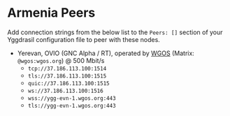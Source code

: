 # Armenia Peers

Add connection strings from the below list to the `Peers: []` section of your
Yggdrasil configuration file to peer with these nodes.

* Yerevan, OVIO (GNC Alpha / RT), operated by [WGOS](https://github.com/WGOS) (Matrix: `@wgos:wgos.org`)  @ 500 Mbit/s
  * `tcp://37.186.113.100:1514`
  * `tls://37.186.113.100:1515`
  * `quic://37.186.113.100:1515`
  * `ws://37.186.113.100:1516`
  * `wss://ygg-evn-1.wgos.org:443`
  * `tls://ygg-evn-1.wgos.org:443`
